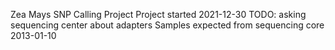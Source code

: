 Zea Mays SNP Calling Project
Project started 2021-12-30
TODO: asking sequencing center about adapters
Samples expected from sequencing core 2013-01-10
